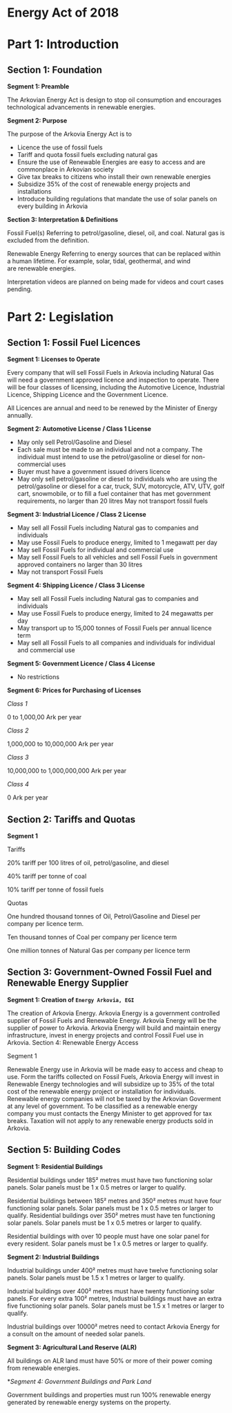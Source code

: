 # Energy Act of 2018

# Part 1: Introduction 

## Section 1: Foundation

**Segment 1: Preamble**

The Arkovian Energy Act is design to stop oil consumption and encourages technological advancements in renewable energies. 

**Segment 2: Purpose**

The purpose of the Arkovia Energy Act is to 
- Licence the use of fossil fuels
- Tariff and quota fossil fuels excluding natural gas
- Ensure the use of Renewable Energies are easy to access and are commonplace in Arkovian society
- Give tax breaks to citizens who install their own renewable energies
- Subsidize 35% of the cost of renewable energy projects and installations 
- Introduce building regulations that mandate the use of solar panels on every building in Arkovia 

**Section 3: Interpretation & Definitions**

Fossil Fuel(s)
    Referring to petrol/gasoline, diesel, oil, and coal. Natural gas is excluded from the definition. 

Renewable Energy
    Referring to energy sources that can be replaced within a human lifetime. For example, solar, tidal, geothermal, and wind                   
    are renewable energies. 
    
Interpretation videos are planned on being made for videos and court cases pending.

# Part 2: Legislation

## Section 1: Fossil Fuel Licences 

**Segment 1: Licenses to Operate**

Every company that will sell Fossil Fuels in Arkovia including Natural Gas will need a government approved licence and inspection to operate. There will be four classes of licensing, including the Automotive Licence, Industrial Licence, Shipping Licence and the Government Licence. 

All Licences are annual and need to be renewed by the Minister of Energy annually. 

**Segment 2: Automotive License / Class 1 License**
- May only sell Petrol/Gasoline and Diesel
- Each sale must be made to an individual and not a company. The individual must intend to use the petrol/gasoline or diesel for non-commercial uses 
- Buyer must have a government issued drivers licence 
- May only sell petrol/gasoline or diesel to individuals who are using the petrol/gasoline or diesel for a car, truck, SUV, motorcycle, ATV, UTV, golf cart, snowmobile, or to fill a fuel container that has met government requirements, no larger than 20 litres
May not transport fossil fuels 

**Segment 3: Industrial Licence / Class 2 License**

- May sell all Fossil Fuels including Natural gas to companies and individuals 
- May use Fossil Fuels to produce energy, limited to 1 megawatt per day 
- May sell Fossil Fuels for individual and commercial use
- May sell Fossil Fuels to all vehicles and sell Fossil Fuels in government approved containers no larger than 30 litres 
- May not transport Fossil Fuels 

**Segment 4: Shipping Licence / Class 3 License**

- May sell all Fossil Fuels including Natural gas to companies and individuals 
- May use Fossil Fuels to produce energy, limited to 24 megawatts per day 
- May transport up to 15,000 tonnes of Fossil Fuels per annual licence term
- May sell all Fossil Fuels to all companies and individuals for individual and commercial use

**Segment 5: Government Licence / Class 4 License**

- No restrictions 

**Segment 6: Prices for Purchasing of Licenses**

*Class 1*

0 to 1,000,00 Ark per year

*Class 2*

1,000,000 to 10,000,000 Ark per year

*Class 3*

10,000,000 to 1,000,000,000 Ark per year 

*Class 4*

0 Ark per year

## Section 2: Tariffs and Quotas 

**Segment 1**

Tariffs 

20% tariff per 100 litres of oil, petrol/gasoline, and diesel

40% tariff per tonne of coal 

10% tariff per tonne of fossil fuels

Quotas 

One hundred thousand tonnes of Oil, Petrol/Gasoline and Diesel per company per licence term. 

Ten thousand tonnes of Coal per company per licence term

One million tonnes of Natural Gas per company per licence term

## Section 3: Government-Owned Fossil Fuel and Renewable Energy Supplier

**Segment 1: Creation of `Energy Arkovia, EGI`**

The creation of Arkovia Energy. Arkovia Energy is a government controlled supplier of Fossil Fuels and Renewable Energy. Arkovia Energy will be the supplier of power to Arkovia. Arkovia Energy will build and maintain energy infrastructure, invest in energy projects and control Fossil Fuel use in Arkovia.
Section 4: Renewable Energy Access 

Segment 1

Renewable Energy use in Arkovia will be made easy to access and cheap to use. Form the tariffs collected on Fossil Fuels, Arkovia Energy will invest in Renewable Energy technologies and will subsidize up to 35% of the total cost of the renewable energy project or installation for individuals. Renewable energy companies will not be taxed by the Arkovian Goverment at any level of government. To be classified as a renewable energy company you must contacts the Energy Minister to get approved for tax breaks. Taxation will not apply to any renewable energy products sold in Arkovia.

## Section 5: Building Codes 

**Segment 1: Residential Buildings**

Residential buildings under 185² metres must have two functioning solar panels. Solar panels must be 1 x 0.5 metres or larger to qualify.

Residential buildings between 185² metres and 350² metres must have four functioning solar panels. Solar panels must be 1 x 0.5 metres or larger to qualify.
Residential buildings over 350² metres must have ten functioning solar panels. Solar panels must be 1 x 0.5 metres or larger to qualify.

Residential buildings with over 10 people must have one solar panel for every resident. Solar panels must be 1 x 0.5 metres or larger to qualify.

**Segment 2: Industrial Buildings**

Industrial buildings under 400² metres must have twelve functioning solar panels. Solar panels must be 1.5 x 1 metres or larger to qualify.

Industrial buildings over 400² metres must have twenty functioning solar panels. For every extra 100² metres, Industrial buildings must have an extra five functioning solar panels. Solar panels must be 1.5 x 1 metres or larger to qualify.

Industrial buildings over 10000² metres need to contact Arkovia Energy for a consult on the amount of needed solar panels.

**Segment 3: Agricultural Land Reserve (ALR)**

All buildings on ALR land must have 50% or more of their power coming from renewable energies.

**Segment 4: Government Buildings and Park Land*

Government buildings and properties must run 100% renewable energy generated by renewable energy systems on the property.

